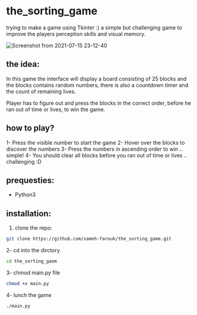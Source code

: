 # the_sorting_game
trying to make a game using Tkinter :) a simple but challenging game to improve the players perception skills and visual memory.

![Screenshot from 2021-07-15 23-12-40](https://user-images.githubusercontent.com/42457449/125858491-8ffd5402-b6ef-4f55-bf17-2d5daea91d48.png)

## the idea:
In this game the interface will display a board consisting of 25 blocks and the blocks contains random numbers, there is also a countdown timer and the count of remaining lives.

Player has to figure out and press the blocks in the correct order, before he ran out of time or lives, to win the game.

## how to play?
1- Press the visible number to start the game
2- Hover over the blocks to discover the numbers
3- Press the numbers in ascending order to win .. simple!
4- You should clear all blocks before you ran out of time or lives .. challenging :D

## prequesties:
- Python3

## installation:
1. clone the repo: 
```sh
git clone https://github.com/sameh-farouk/the_sorting_game.git
```
2- cd into the dirctory
```sh
cd the_sorting_gaem
```
3- chmod main.py file
```sh
chmod +x main.py
```
4- lunch the game
```sh
./main.py
```
